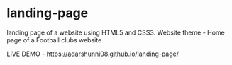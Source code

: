 # landing-page

landing page of a website using HTML5 and CSS3. Website theme - Home page of a Football clubs website

LIVE DEMO - https://adarshunni08.github.io/landing-page/
